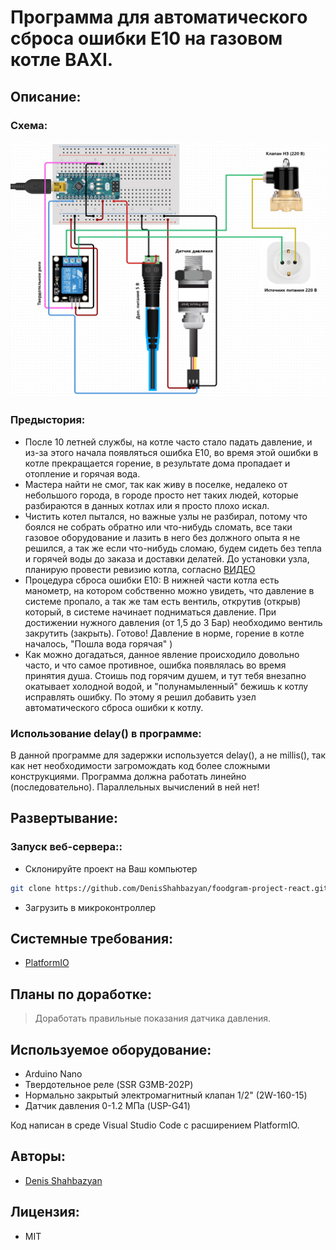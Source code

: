 # Программа для автоматического сброса ошибки E10 на газовом котле BAXI.

## Описание:
### Схема:
<img src="/data/scheme/scheme.jpg" alt="sch" style="max-width: 100%;">

### Предыстория:
-   После 10 летней службы, на котле часто стало падать давление, и из-за этого начала появляться ошибка E10, во время этой ошибки в котле прекращается горение, в результате дома пропадает и отопление и горячая вода.  
-   Мастера найти не смог, так как живу в поселке, недалеко от небольшого города, в городе просто нет таких людей, которые разбираются в данных котлах или я просто плохо искал.  
-   Чистить котел пытался, но важные узлы не разбирал, потому что боялся не собрать обратно или что-нибудь сломать, все таки газовое оборудование и лазить в него без должного опыта я не решился, а так же если что-нибудь сломаю, будем сидеть без тепла и горячей воды до заказа и доставки делатей.  До установки узла, планирую провести ревизию котла, согласно [ВИДЕО](https://www.youtube.com/watch?v=tn-v-GsmKMc)  
-   Процедура сброса ошибки E10: В нижней части котла есть манометр, на котором собственно можно увидеть, что давление в системе пропало, а так же там есть вентиль, открутив (открыв) который, в системе начинает подниматься давление. При достижении нужного давления (от 1,5 до 3 Бар) необходимо вентиль закрутить (закрыть). Готово! Давление в норме, горение в котле началось, "Пошла вода горячая" )  
-   Как можно догадаться, данное явление происходило довольно часто, и что самое противное, ошибка появлялась во время принятия душа. Стоишь под горячим душем, и тут тебя внезапно окатывает холодной водой, и "полунамыленный" бежишь к котлу исправлять ошибку. По этому я решил добавить узел автоматического сброса ошибки к котлу.
### Использование delay() в программе:
В данной программе для задержки используется delay(), а не millis(), так как нет необходимости загромождать код более сложными конструкциями. Программа должна работать линейно (последовательно). Параллельных вычислений в ней нет!

## Развертывание:
### Запуск веб-сервера::
- Склонируйте проект на Ваш компьютер 
```sh 
git clone https://github.com/DenisShahbazyan/foodgram-project-react.git
``` 
- Загрузить в микроконтроллер

## Системные требования:
- [PlatformIO](https://platformio.org/install/ide?install=vscode)

## Планы по доработке:
>Доработать правильные показания датчика давления.

## Используемое оборудование:
-   Arduino Nano
-   Твердотельное реле (SSR G3MB-202P)
-   Нормально закрытый электромагнитный клапан 1/2" (2W-160-15)
-   Датчик давления 0-1.2 МПа (USP-G41)

Код написан в среде Visual Studio Code с расширением PlatformIO.

## Авторы:
- [Denis Shahbazyan](https://github.com/DenisShahbazyan)

## Лицензия:
- MIT
